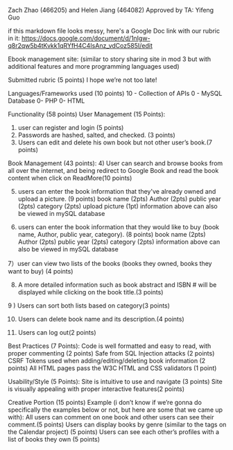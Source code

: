 Zach Zhao (466205) and Helen Jiang (464082)
Approved by TA: Yifeng Guo

if this markdown file looks messy, here's a Google Doc link with our rubric in it:
https://docs.google.com/document/d/1nIgw-q8r2qw5b4tKvkk1qRYfH4C4IsAnz_vdCoz585I/edit

Ebook management site:
(similar to story sharing site in mod 3 but with additional features and more programming languages used)

Submitted rubric (5 points)
I hope we’re not too late!

Languages/Frameworks used (10 points)
10 - Collection of APIs
0 - MySQL Database
0- PHP
0- HTML

Functionality (58 points)
User Management (15 Points):
1) user can register and login (5 points)
2) Passwords are hashed, salted, and checked. (3 points) 
3) Users can edit and delete his own book but not other user’s book.(7 points)

Book Management (43 points):
4) User can search and browse books from all over the internet, and being redirect to Google Book and read the book content when click on ReadMore(10 points)

5) users can enter the book information that they've already owned and upload a picture. (9 points)
book name (2pts)
Author (2pts)
public year (2pts)
category (2pts)
upload picture (1pt)
information above can also be viewed in mySQL database

6) users can enter the book information that they would like to buy (book name, Author, public year, category). (8 points)
book name (2pts)
Author (2pts)
public year (2pts)
category (2pts)
information above can also be viewed in mySQL database

7）user can view two lists of the books (books they owned, books they want to buy) (4 points)

8) A more detailed information such as book abstract and ISBN # will be displayed while clicking on the book title.(3 points)

9 ) Users can sort both lists based on category(3 points)

10) Users can delete book name and its description.(4 points) 

11)  Users can log out(2 points)

Best Practices (7 Points):
Code is well formatted and easy to read, with proper commenting (2 points)
Safe from SQL Injection attacks (2 points)
CSRF Tokens used when adding/editing/deleting book information (2 points)
All HTML pages pass the W3C HTML and CSS validators (1 point)

Usability/Style (5 Points):
Site is intuitive to use and navigate (3 points)
Site is visually appealing with proper interactive features(2 points)

Creative Portion (15 points) 
Example (i don’t know if we’re gonna do specifically the examples below or not, but here are some that we came up with): 
All users can comment on one book and other users can see their comment.(5 points)
Users can display books by genre (similar to the tags on the Calendar project) (5 points)
Users can see each other’s profiles with a list of books they own (5 points)

